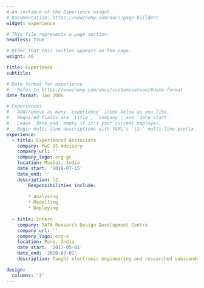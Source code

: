 ```yaml
---
# An instance of the Experience widget.
# Documentation: https://wowchemy.com/docs/page-builder/
widget: experience

# This file represents a page section.
headless: true

# Order that this section appears on the page.
weight: 40

title: Experience
subtitle:

# Date format for experience
#   Refer to https://wowchemy.com/docs/customization/#date-format
date_format: Jan 2006

# Experiences.
#   Add/remove as many `experience` items below as you like.
#   Required fields are `title`, `company`, and `date_start`.
#   Leave `date_end` empty if it's your current employer.
#   Begin multi-line descriptions with YAML's `|2-` multi-line prefix.
experience:
  - title: Experienced Asssociate
    company: PwC US Advisory
    company_url: ''
    company_logo: org-gc
    location: Mumbai, India
    date_start: '2019-07-15'
    date_end: ''
    description: |2-
        Responsibilities include:
        
        * Analysing
        * Modelling
        * Deploying
        
  - title: Intern
    company: TATA Research Design Development Centre
    company_url: ''
    company_logo: org-x
    location: Pune, India
    date_start: '2017-05-01'
    date_end: '2020-07-01'
    description: Taught electronic engineering and researched semiconductor physics.

design:
  columns: '2'
---
```

